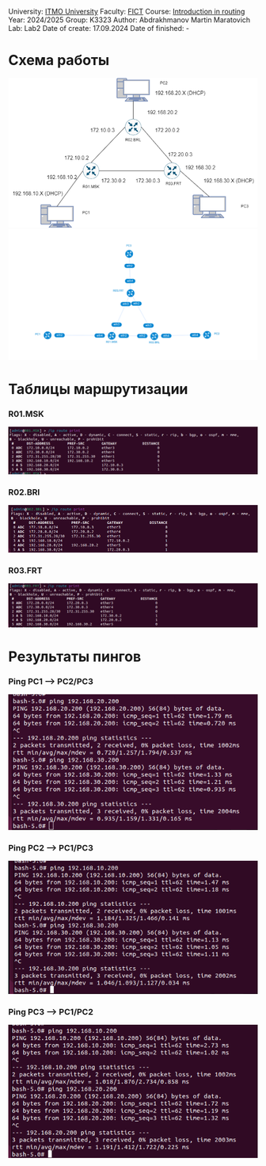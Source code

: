 University: [ITMO University](https://itmo.ru/ru/)
Faculty: [FICT](https://fict.itmo.ru)
Course: [Introduction in routing](https://github.com/itmo-ict-faculty/introduction-in-routing)
Year: 2024/2025
Group: K3323
Author: Abdrakhmanov Martin Maratovich
Lab: Lab2
Date of create: 17.09.2024
Date of finished: - 

# Схема работы 
![Схема в draw.io](lab2routing.drawio.png)
![Схема граф](lab2graph.png)

# Таблицы маршрутизации
### R01.MSK
![](R1table.png)

### R02.BRl
![](R2table.png)

### R03.FRT
![](R3table.png)

# Результаты пингов 
### Ping PC1 --> PC2/PC3
![](PC1pingslab2.png)

### Ping PC2 --> PC1/PC3
![](PC2pingslab2.png)

### Ping PC3 --> PC1/PC2
![](PC3pings.png)



